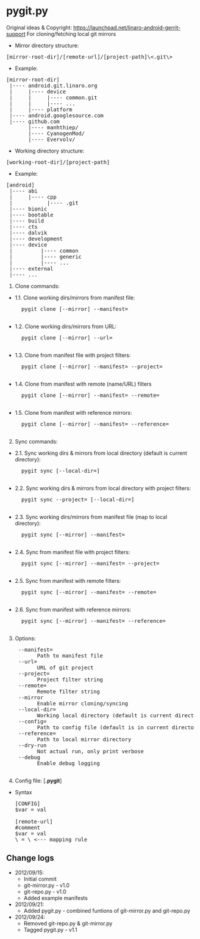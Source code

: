pygit.py
=========

Original ideas & Copyright: https://launchpad.net/linaro-android-gerrit-support
For cloning/fetching local git mirrors

* Mirror directory structure:
<pre>
[mirror-root-dir]/[remote-url]/[project-path]\<.git\>
</pre>
* Example:
<pre>
[mirror-root-dir]
 |---- android.git.linaro.org
 |     |---- device
 |     |     |---- common.git
 |     |     |---- ...
 |     |---- platform
 |---- android.googlesource.com
 |---- github.com
       |---- manhthiep/
       |---- CyanogenMod/
       |---- Evervolv/
</pre>
* Working directory structure:
<pre>
[working-root-dir]/[project-path]
</pre>
* Example:
<pre>
[android]
 |---- abi
 |     |---- cpp
 |           |---- .git
 |---- bionic
 |---- bootable                    
 |---- build
 |---- cts
 |---- dalvik
 |---- development
 |---- device
 |         |---- common
 |         |---- generic
 |         |---- ...
 |---- external
 |---- ...
</pre>
1. Clone commands:
  * 1.1. Clone working dirs/mirrors from manifest file:
      <pre>
      pygit clone [--mirror] --manifest=<manifest-file>
      </pre>
  * 1.2. Clone working dirs/mirrors from URL:
      <pre>
      pygit clone [--mirror] --url=<project-url>
      </pre>
  * 1.3. Clone from manifest file with project filters:
      <pre>
      pygit clone [--mirror] --manifest=<manifest-file> --project=<project-local-path/project-name>
      </pre>
  * 1.4. Clone from manifest with remote (name/URL) filters
      <pre>
      pygit clone [--mirror] --manifest=<manirest-file> --remote=<remote-name/remote-url>
      </pre>
  * 1.5. Clone from manifest with reference mirrors:
      <pre>
      pygit clone [--mirror] --manifest=<manifest-file> --reference=<local-mirror-dir>
      </pre>

2. Sync commands:

  * 2.1. Sync working dirs & mirrors from local directory (default is current directory):
      <pre>
      pygit sync [--local-dir=<local-dir>]
      </pre>
  * 2.2. Sync working dirs & mirrors from local directory with project filters:
      <pre>
      pygit sync --project=<project-local-path> [--local-dir=<local-dir>]
      </pre>
  * 2.3. Sync working dirs/mirrors from manifest file (map to local directory):
      <pre>
      pygit sync [--mirror] --manifest=<manifest-file>
      </pre>
  * 2.4. Sync from manifest file with project filters:
      <pre>
      pygit sync [--mirror] --manifest=<manifest-file> --project=<project-local-path/project-name>
      </pre>
  * 2.5. Sync from manifest with remote filters:
      <pre>
      pygit sync [--mirror] --manifest=<manifest-file> --remote=<remote-name/remote-url>
      </pre>
  * 2.6. Sync from manifest with reference mirrors:
      <pre>
      pygit sync [--mirror] --manifest=<manifest-file> --reference=<local-mirror-dir>
      </pre>

3. Options:
    <pre>
    --manifest=<manifest-file>
          Path to manifest file
    --url=<project-url>
          URL of git project
    --project=<project-local-path/project-name>
          Project filter string
    --remote=<remote-name/remote-url>
          Remote filter string
    --mirror
          Enable mirror cloning/syncing
    --local-dir=<local-dir>
          Working local directory (default is current directory)
    --config=<config-file>
          Path to config file (default is in current directory)
    --reference=<local-mirror-dir>
          Path to local mirror directory
    --dry-run
          Not actual run, only print verbose
    --debug
          Enable debug logging
    </pre>

4. Config file: [**.pygit**]
  * Syntax
    <pre>
    [CONFIG]
    $var = val
    
    [remote-url]
    #comment
    $var = val
    \<src-path\> = \<local-path\> <--- mapping rule
    </pre>

Change logs
---------------
* 2012/09/15: 
    * Initial commit
    * git-mirror.py - v1.0
    * git-repo.py - v1.0
    * Added example manifests
* 2012/09/21:
    * Added pygit.py - combined funtions of git-mirror.py and git-repo.py
* 2012/09/24:
    * Removed git-repo.py & git-mirror.py
    * Tagged pygit.py - v1.1


